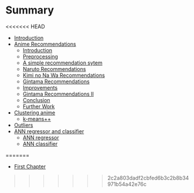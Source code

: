 # Summary

<<<<<<< HEAD
* [Introduction](README.md)
* [Anime Recommendations](anime-recommendations/README.md)
   * [Introduction](anime-recommendations/README.md)
   * [Preprocessing](anime-recommendations/preprocessing.md)
   * [A simple recommendation sytem](anime-recommendations/a_simple_recommendation_sytem.md)
   * [Naruto Recommendations](anime-recommendations/naruto_recommendations.md)
   * [Kimi no Na Wa Recommendations](anime-recommendations/kimi_no_na_wa_recommendations.md)
   * [Gintama Recommendations](anime-recommendations/gintama_recommendations.md)
   * [Improvements](anime-recommendations/improvements.md)
   * [Gintama Recommendations II](anime-recommendations/gintama_recommendations_ii.md)
   * [Conclusion](anime-recommendations/conclusion.md)
   * [Further Work](anime-recommendations/further_work.md)
* [Clustering anime](clustering_anime/README.md)
   * [k-means++](clustering_anime/k-means++.md)
* [Outliers](outliers/README.md)
* [ANN regressor and classifier](ann_regressor_and_classifier/README)
   * [ANN regressor](ann_regressor_and_classifier/ann_regressor.md)
   * [ANN classifier](ann_regressor_and_classifier/ann_classifier.md)

=======
* [First Chapter](chapter1.md)
>>>>>>> 2c2a803dadf2cbfed6b3c2b8b34971b54a42e76c
